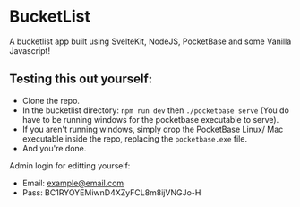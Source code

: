 # BucketList

A bucketlist app built using SvelteKit, NodeJS, PocketBase and some Vanilla Javascript!

## Testing this out yourself:

- Clone the repo.
- In the bucketlist directory: `npm run dev` then `./pocketbase serve` (You do have to be running windows for the pocketbase executable to serve).
- If you aren't running windows, simply drop the PocketBase Linux/ Mac executable inside the repo, replacing the `pocketbase.exe` file.
- And you're done.

Admin login for editting yourself: 

- Email: example@email.com
- Pass: BC1RYOYEMiwnD4XZyFCL8m8ijVNGJo-H
